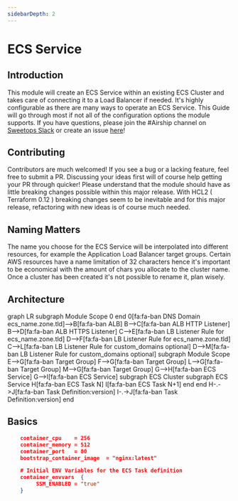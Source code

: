 ```yaml
---
sidebarDepth: 2
---
```


# ECS Service

<mermaid/>

## Introduction

This module will create an ECS Service within an existing ECS Cluster and takes care of connecting it to a Load Balancer if needed. It's highly configurable as there are many ways to operate an ECS Service. This Guide will go through most if not all of the configuration options the module supports. If you have questions, please join the #Airship channel on [Sweetops Slack](http://sweetops.slack.com) or create an issue [here](https://github.com/blinkist/terraform-aws-airship-ecs-service/issues)!

## Contributing

Contributors are much welcomed! If you see a bug or a lacking feature, feel free to submit a PR. Discussing your ideas first will of course help getting your PR through quicker! Please understand that the module should have as little breaking changes possible within this major release. With HCL2 ( Terraform 0.12 ) breaking changes seem to be inevitable and for this major release, refactoring with new ideas is of course much needed.

## Naming Matters

The name you choose for the ECS Service will be interpolated into different resources, for example the Application Load Balancer target groups. Certain AWS resources have a name limitation of 32 characters hence it's important to be economical with the amount of chars you allocate to the cluster name. Once a cluster has been created it's not possible to rename it, plan wisely.

## Architecture

<div class="mermaid">
graph LR
    subgraph Module Scope
    0
    end
    0[fa:fa-ban DNS Domain ecs_name.zone.tld]-->B[fa:fa-ban ALB]
    B-->C[fa:fa-ban ALB HTTP Listener]
    B-->D[fa:fa-ban ALB HTTPS Listener]
    C-->E[fa:fa-ban LB Listener Rule for ecs_name.zone.tld]
    D-->F[fa:fa-ban LB Listener Rule for ecs_name.zone.tld]
    C-->L[fa:fa-ban LB Listener Rule for custom_domains optional]
    D-->M[fa:fa-ban LB Listener Rule for custom_domains optional]
    subgraph Module Scope
    E-->G[fa:fa-ban Target Group]
    F-->G[fa:fa-ban Target Group]
    L-->G[fa:fa-ban Target Group]
    M-->G[fa:fa-ban Target Group]
    G-->H[fa:fa-ban ECS Service]
    G-->I[fa:fa-ban ECS Service]
    subgraph ECS Cluster
    subgraph ECS Service
    H[fa:fa-ban ECS Task N]
    I[fa:fa-ban ECS Task N+1]
    end
    end
    H-.->J[fa:fa-ban Task Definition:version]
    I-.->J[fa:fa-ban Task Definition:version]
    end
</div>

## Basics

```json
    container_cpu    = 256
    container_memory = 512
    container_port   = 80
    bootstrap_container_image  = "nginx:latest"

    # Initial ENV Variables for the ECS Task definition
    container_envvars  {
         SSM_ENABLED = "true"
    }
```
